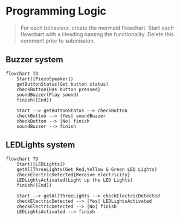 # Programming Logic

> For each behaviour, create the mermaid flowchart. Start each flowchart with a Heading naming the functionality. Delete this comment prior to submission.

## Buzzer system

```mermaid
flowchart TD
    Start([PiezoSpeaker])
    getButtonStatus(Get button status)
    checkButton{Has button pressed}
    soundBuzzer(Play sound)
    finish([End])

    Start --> getButtonStatus --> checkButton
    checkButton --> |Yes| soundBuzzer
    checkButton --> |No| finish
    soundBuzzer --> finish
```

## LEDLights system
```mermaid
flowchart TD
    Start([LEDLights])
    getAllThreeLights(Get Red,Yellow & Green LED Lights)
    checkElectricDetected{Receive electricity}
    LEDLightsActivated(Light up the LED Lights)
    finish([End])

    Start --> getAllThreeLights --> checkElectricDetected
    checkElectricDetected --> |Yes| LEDLightsActivated
    checkElectricDetected --> |No| finish
    LEDLightsActivated --> finish
